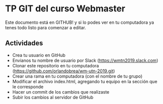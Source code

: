 # TP GIT del curso Webmaster

Este documento está en GITHUB! y si lo podes ver en tu computadora ya tenes todo listo para comenzar a editar.

## Actividades

* Crea tu usuario en GitHub
* Envianos tu nombre de usuario por Slack (https://wmtn2019.slack.com)
* Clonar este repositorio en tu computadora (https://github.com/orlandobrea/wm-utn-2019.git)
* Crear una rama en tu computadora (con el nombre de tu grupo)
* Modificar el archivo index.html, agregando tu equipo en la sección que le corresponde
* Hacer un commit de los cambios que realizaste
* Subir los cambios al servidor de GitHub 


